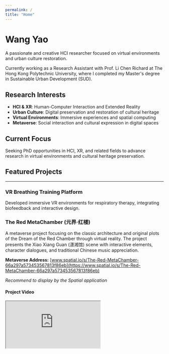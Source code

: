 ```yaml
---
permalink: /
title: "Home"
---
```


# Wang Yao

A passionate and creative HCI researcher focused on virtual environments and urban culture restoration.

Currently working as a Research Assistant with Prof. Li Chen Richard at The Hong Kong Polytechnic University, where I completed my Master's degree in Sustainable Urban Development (SUD).

## Research Interests
- **HCI & XR**: Human-Computer Interaction and Extended Reality
- **Urban Culture**: Digital preservation and restoration of cultural heritage
- **Virtual Environments**: Immersive experiences and spatial computing
- **Metaverse**: Social interaction and cultural expression in digital spaces

## Current Focus
Seeking PhD opportunities in HCI, XR, and related fields to advance research in virtual environments and cultural heritage preservation.

## Featured Projects

---

### VR Breathing Training Platform
Developed immersive VR environments for respiratory therapy, integrating biofeedback and interactive design.

### The Red MetaChamber (元界·红楼)
A metaverse project focusing on the classic architecture and original plots of the Dream of the Red Chamber through virtual reality. The project presents the Xiao Xiang Guan (潇湘馆) scene with interactive elements, character dialogues, and traditional Chinese music appreciation.

**Metaverse Address:** [www.spatial.io/s/The-Red-MetaChamber-66a297a573453567813f86eb](https://www.spatial.io/s/The-Red-MetaChamber-66a297a573453567813f86eb)

*Recommend to display by the Spatial application*

#### Project Video
<div class="video-container">
  <iframe src="https://drive.google.com/file/d/1xEbWGYLEB5gONDsF0zcCc2zGLkpVm9xT/preview" 
          allowfullscreen>
  </iframe>
</div> 